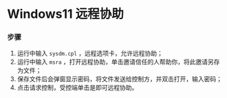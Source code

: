 # Windows11 远程协助

### 步骤

1. 运行中输入 `sysdm.cpl` ，远程选项卡，允许远程协助；
2. 运行中输入 `msra` ，打开远程协助，单击邀请信任的人帮助你，将此邀请另存为文件；
3. 保存文件后会弹窗显示密码，将文件发送给控制方，并双击打开，输入密码；
4. 点击请求控制，受控端单击是即可远程协助。



